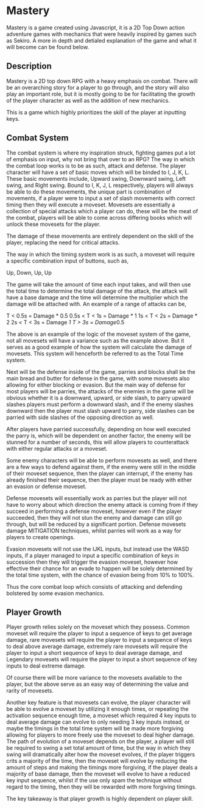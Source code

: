 # Mastery

Mastery is a game created using Javascript, it is a 2D Top Down action adventure games with mechanics that were heavily inspired by games such as Sekiro. A more in depth and detialed explanation of the game and what it will become can be found below.

## Description

Mastery is a 2D top down RPG with a heavy emphasis on combat. There will be an overarching story for a player to go through, and the story will also play an important role, but it is mostly going to be for facilitating the growth of the player character as well as the addition of new mechanics.

This is a game which highly prioritizes the skill of the player at inputting keys.

## Combat System

The combat system is where my inspiration struck, fighting games put a lot of emphasis on input, why not bring that over to an RPG? The way in which the combat loop works is to be as such, attack and defense. The player character will have a set of basic moves which will be binded to  I, J, K, L. These  basic movements include, Upward swing, Downward swing, Left swing, and Right swing. Bound to I, K, J, L respectively, players will always be able to do these movements, the unique part is combination of movements, if a player were to input a set of slash movements with correct timing then they will execute a moveset. Movesets are essentially a collection of special attacks which a player can do, these will be the meat of the combat, players will be able to come across differing books which will unlock these movesets for the player.

The damage of these movements are entirely dependent on the skill of the player, replacing the need for critical attacks.

The way in which the timing system work is as such, a moveset will require a specific combination input of buttons, such as,

Up, Down, Up, Up

The game will take the amount of time each input takes, and will then use the total time to determine the total damage of the attack, the attack will have a base damage and the time will determine the multiplier which the damage will be attached with. An example of a range of attacks can be,

T < 0.5s = Damage * 0.5
0.5s < T < 1s = Damage * 1
1s < T < 2s = Damage * 2
2s < T < 3s = Damage *1
T > 3s = Damage*0.5

The above is an example of the logic of the moveset system of the game, not all movesets will have a variance such as the example above. But it serves as a good example of how the system will calculate the damage of movesets. This system will henceforth be referred to as the Total Time system.

Next will be the defense inside of the game, parries and blocks shall be the main bread and butter for defense in the game, with some movesets also allowing for either blocking or evasion. But the main way of defense for most players will be parries, the attacks of the enemies in the game will be obvious whether it is a downward, upward, or side slash, to parry upward slashes players must perform a downward slash, and if the enemy slashes downward then the player must slash upward to parry, side slashes can be parried with side slashes of the opposing direction as well.

After players have parried successfully, depending on how well executed the parry is, which will be dependent on another factor, the enemy will be stunned for a number of seconds, this will allow players to counterattack with either regular attacks or a moveset.

Some enemy characters will be able to perform movesets as well, and there are a few ways to defend against them, if the enemy were still in the middle of their moveset sequence, then the player can interrupt, if the enemy has already finished their sequence, then the player must be ready with either an evasion or defense moveset.

Defense movesets will essentially work as parries but the player will not have to worry about which direction the enemy attack is coming from if they succeed in performing a defense moveset, however even if the player succeeded, then they will not stun the enemy and damage can still go through, but will be reduced by a significant portion. Defense movesets damage MITIGATION techniques, whilst parries will work as a way for players to create openings.

Evasion movesets will not use the IJKL inputs, but instead use the WASD inputs, if a player managed to input a specific combination of keys in succession then they will trigger the evasion moveset, however how effective their chance for an evade to happen will be solely determined by the total time system,  with the chance of evasion being from 10% to 100%.

Thus the core combat loop which consists of attacking and defending bolstered by some evasion mechanics.

## Player Growth

Player growth relies solely on the moveset which they possess. Common moveset will require the player to input a sequence of keys to get average damage, rare movesets will require the player to input a sequence of keys to deal above average damage, extremely rare movesets will require the player to input a short sequence of keys to deal average damage, and Legendary movesets will require the player to input a short sequence of key inputs to deal extreme damage.

Of course there will be more variance to the movesets available to the player, but the above serve as an easy way of determining the value and rarity of movesets.

Another key feature is that movesets can evolve, the player character will be able to evolve a moveset by utilizing it enough times, or repeating the activation sequence enough time, a moveset which required 4 key inputs to deal average damage can evolve to only needing 3 key inputs instead, or maybe the timings in the total time system will be made more forgiving allowing for players to more freely use the moveset to deal higher damage. The path of evolution of a moveset depends on the player, a player will still be required to swing a set total amount of time, but the way in which they swing will dramatically alter how the moveset evolves, if the player triggers crits a majority of the time, then the moveset will evolve by reducing the amount of steps and making the timings more forgiving, if the player deals a majority of base damage, then the moveset will evolve to have a reduced key input sequence, whilst if the use only spam the technique without regard to the timing, then they will be rewarded with more forgiving timings.

The key takeaway is that player growth is highly dependent on player skill.

